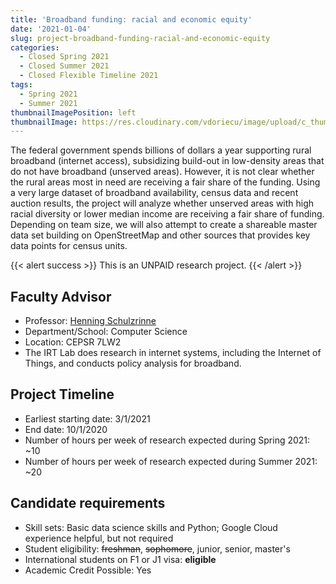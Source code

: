 ```yaml
---
title: 'Broadband funding: racial and economic equity'
date: '2021-01-04'
slug: project-broadband-funding-racial-and-economic-equity
categories:
  - Closed Spring 2021
  - Closed Summer 2021
  - Closed Flexible Timeline 2021
tags:
  - Spring 2021
  - Summer 2021
thumbnailImagePosition: left
thumbnailImage: https://res.cloudinary.com/vdoriecu/image/upload/c_thumb,w_200,g_face/v1579110178/construction_c6dqbd.png
---
```

The federal government spends billions of dollars a year supporting rural broadband (internet access), subsidizing build-out in low-density areas that do not have broadband (unserved areas). However, it is not clear whether the rural areas most in need are receiving a fair share of the funding. Using a very large dataset of broadband availability, census data and recent auction results, the project will analyze whether unserved areas with high racial diversity or lower median income are receiving a fair share of funding. Depending on team size, we will also attempt to create a shareable master data set building on OpenStreetMap and other sources that provides key data points for census units.

<!--more-->

{{< alert success >}}
This is an UNPAID research project.
{{< /alert >}}

## Faculty Advisor
+ Professor: [Henning Schulzrinne](http://www.cs.columbia.edu/irt)
+ Department/School: Computer Science
+ Location: CEPSR 7LW2
+ The IRT Lab does research in internet systems, including the Internet of Things, and conducts policy analysis for broadband.

## Project Timeline
+ Earliest starting date: 3/1/2021
+ End date: 10/1/2020
+ Number of hours per week of research expected during Spring 2021: ~10
+ Number of hours per week of research expected during Summer 2021: ~20

## Candidate requirements
+ Skill sets: Basic data science skills and Python; Google Cloud experience helpful, but not required
+ Student eligibility: ~~freshman~~, ~~sophomore~~, junior, senior, master's
+ International students on F1 or J1 visa: **eligible**
+ Academic Credit Possible: Yes


